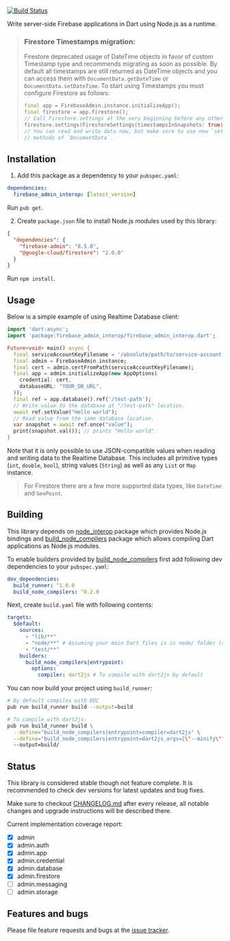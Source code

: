 [![Build Status](https://travis-ci.org/pulyaevskiy/firebase-admin-interop.svg?branch=master)](https://travis-ci.org/pulyaevskiy/firebase-admin-interop)

Write server-side Firebase applications in Dart using Node.js as a runtime.

> ### Firestore Timestamps migration:
> Firestore deprecated usage of DateTime objects in favor of custom Timestamp type and recommends
> migrating as soon as possible.
> By default all timestamps are still returned as DateTime objects and you can access them with
> `DocumentData.getDateTime` or `DocumentData.setDateTime`.
> To start using Timestamps you must configure Firestore as follows:
>
> ```dart
> final app = FirebaseAdmin.instance.initializeApp();
> final firestore = app.firestore();
> // Call Firestore.settings at the very beginning before any other calls:
> firestore.settings(FirestoreSettings(timestampsInSnapshots: true));
> // You can read and write data now, but make sure to use new `setTimestamp` and `getTimestamp`
> // methods of `DocumentData`.
> ```

## Installation

1. Add this package as a dependency to your `pubspec.yaml`:

```yaml
dependencies:
  firebase_admin_interop: [latest_version]
```

Run `pub get`.

2. Create `package.json` file to install Node.js modules used by this library:

```json
{
  "dependencies": {
    "firebase-admin": "8.5.0",
    "@google-cloud/firestore": "2.0.0"
  }
}
```

Run `npm install`.

## Usage

Below is a simple example of using Realtime Database client:

```dart
import 'dart:async';
import 'package:firebase_admin_interop/firebase_admin_interop.dart';

Future<void> main() async {
  final serviceAccountKeyFilename = '/absolute/path/to/service-account.json';
  final admin = FirebaseAdmin.instance;
  final cert = admin.certFromPath(serviceAccountKeyFilename);
  final app = admin.initializeApp(new AppOptions(
    credential: cert,
    databaseURL: "YOUR_DB_URL",
  ));
  final ref = app.database().ref('/test-path');
  // Write value to the database at "/test-path" location.
  await ref.setValue("Hello world");
  // Read value from the same database location.
  var snapshot = await ref.once("value");
  print(snapshot.val()); // prints "Hello world".
}

```

Note that it is only possible to use JSON-compatible values when reading
and writing data to the Realtime Database. This includes all primitive
types (`int`, `double`, `bool`), string values (`String`) as well as
any `List` or `Map` instance.

> For Firestore there are a few more supported data types, like `DateTime`
> and `GeoPoint`.

## Building

This library depends on [node_interop][] package which provides Node.js
bindings and [build_node_compilers][] package which allows compiling
Dart applications as Node.js modules.

[node_interop]: https://pub.dartlang.org/packages/node_interop
[build_node_compilers]: https://pub.dartlang.org/packages/build_node_compilers

To enable builders provided by [build_node_compilers][] first add following
dev dependencies to your `pubspec.yaml`:

```yaml
dev_dependencies:
  build_runner: ^1.0.0
  build_node_compilers: ^0.2.0
```

Next, create `build.yaml` file with following contents:

```yaml
targets:
  $default:
    sources:
      - "lib/**"
      - "node/**" # Assuming your main Dart files is in node/ folder (recommended).
      - "test/**"
    builders:
      build_node_compilers|entrypoint:
        options:
          compiler: dart2js # To compile with dart2js by default
```

You can now build your project using `build_runner`:

```bash
# By default compiles with DDC
pub run build_runner build --output=build

# To compile with dart2js:
pub run build_runner build \
  --define="build_node_compilers|entrypoint=compiler=dart2js" \
  --define="build_node_compilers|entrypoint=dart2js_args=[\"--minify\"]" \ # optional, minifies resulting code
  --output=build/
```

## Status

This library is considered stable though not feature complete. It is recommended to check
dev versions for latest updates and bug fixes.

Make sure to checkout [CHANGELOG.md](https://github.com/pulyaevskiy/firebase-admin-interop/blob/master/CHANGELOG.md)
after every release, all notable changes and upgrade instructions will
be described there.

Current implementation coverage report:

- [x] admin
- [x] admin.auth
- [x] admin.app
- [x] admin.credential
- [x] admin.database
- [x] admin.firestore
- [ ] admin.messaging
- [ ] admin.storage

## Features and bugs

Please file feature requests and bugs at the [issue tracker][tracker].

[tracker]: https://github.com/pulyaevskiy/firebase-admin-interop/issues
